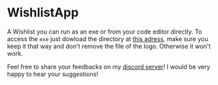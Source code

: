 # WishlistApp
A Wishlist you can run as an exe or from your code editor directly. To access the `exe` just dowload the directory at [this adress](https://github.com/ChrisZeThird/WishlistApp/releases/download/v1.21.11.22/WishList.rar), make sure you keep it that way and don't remove the file of the logo. Otherwise it won't work. 

Feel free to share your feedbacks on my [discord server](https://discord.gg/TcwjZhE)! I would be very happy to hear your suggestions!
